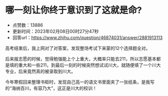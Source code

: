 # 哪一刻让你终于意识到了这就是命?
- 点赞数：13886
- 更新时间：2023年02月08日00时27分47秒
- 回答url：https://www.zhihu.com/question/46874031/answer/2881913113
<body>
 <p data-pid="DCdLtYFP">高考结束后，我上网对了对答案，发现整场考试下来蒙的12个选择题全对。</p>
 <p data-pid="Y8dYNYAJ">后来报志愿的时候，觉得勉强能上个上重大，大概率只能去211，所以志愿基本都是填的重大和一些211，到最后一刻的时候突然想试试川大，就随便填了一个川大专业，后来竟然真的被录取到川大。</p>
 <p data-pid="WQlvPSmw">今年寒假回来整理书柜时，发现自己高一的语文书里面夹了一张纸条，是我写的“海纳百川，有容乃大”，这正是川大的校训！</p>
</body>